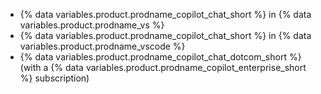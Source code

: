 * {% data variables.product.prodname_copilot_chat_short %} in {% data variables.product.prodname_vs %}
* {% data variables.product.prodname_copilot_chat_short %} in {% data variables.product.prodname_vscode %}
* {% data variables.product.prodname_copilot_chat_dotcom_short %} (with a {% data variables.product.prodname_copilot_enterprise_short %} subscription)
